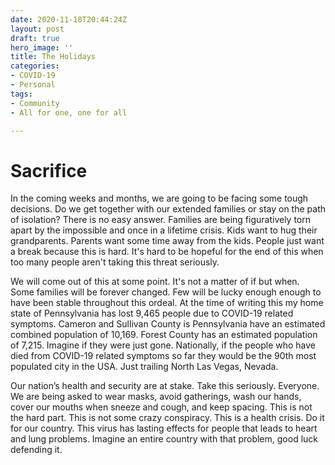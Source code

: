 ```yaml
---
date: 2020-11-18T20:44:24Z
layout: post
draft: true
hero_image: ''
title: The Holidays
categories:
- COVID-19
- Personal
tags:
- Community
- All for one, one for all

---
```

# Sacrifice

In the coming weeks and months, we are going to be facing some tough decisions. Do we get together with our extended families or stay on the path of isolation? There is no easy answer. Families are being figuratively torn apart by the impossible and once in a lifetime crisis. Kids want to hug their grandparents. Parents want some time away from the kids. People just want a break because this is hard. It's hard to be hopeful for the end of this when too many people aren't taking this threat seriously.

We will come out of this at some point. It's not a matter of if but when. Some families will be forever changed. Few will be lucky enough enough to have been stable throughout this ordeal. At the time of writing this my home state of Pennsylvania has lost 9,465 people due to COVID-19 related symptoms. Cameron and Sullivan County is Pennsylvania have an estimated combined population of 10,169. Forest County has an estimated population of 7,215. Imagine if they were just gone. Nationally, if the people who have died from COVID-19 related symptoms so far they would be the 90th most populated city in the USA. Just trailing North Las Vegas, Nevada.

Our nation’s health and security are at stake. Take this seriously. Everyone. We are being asked to wear masks, avoid gatherings, wash our hands, cover our mouths when sneeze and cough, and keep spacing. This is not the hard part. This is not some crazy conspiracy. This is a health crisis. Do it for our country. This virus has lasting effects for people that leads to heart and lung problems. Imagine an entire country with that problem, good luck defending it. 